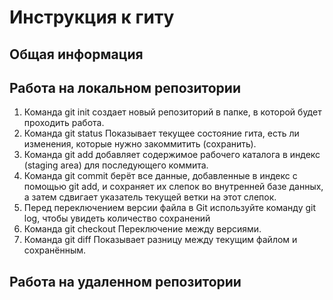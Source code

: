 # Инструкция к гиту

## Общая информация

## Работа на локальном репозитории

1. Команда git init создает новый репозиторий в папке, в которой будет проходить работа.
2. Команда git status Показывает текущее состояние гита, есть ли изменения, которые нужно закоммитить (сохранить).
3. Команда git add добавляет содержимое рабочего каталога в индекс (staging area) для последующего коммита.
4. Команда git commit берёт все данные, добавленные в индекс с помощью git add, и сохраняет их слепок во внутренней базе данных, а затем сдвигает указатель текущей ветки на этот слепок.
5. Перед переключением версии файла в Git используйте команду git log, чтобы увидеть количество сохранений
6. Команда git checkout Переключение между версиями. 
7. Команда git diff Показывает разницу между текущим файлом и сохранённым.

## Работа на удаленном репозитории